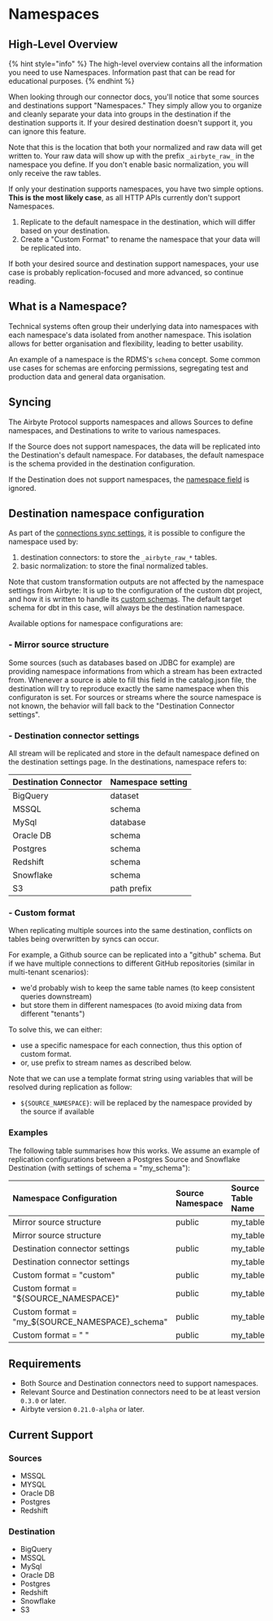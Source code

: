# Namespaces

## High-Level Overview

{% hint style="info" %}
The high-level overview contains all the information you need to use Namespaces. Information past that can be read for educational purposes.
{% endhint %}

When looking through our connector docs, you'll notice that some sources and destinations support "Namespaces." They simply allow you to organize and cleanly separate your data into groups in the destination if the destination supports it. If your desired destination doesn't support it, you can ignore this feature.

Note that this is the location that both your normalized and raw data will get written to. Your raw data will show up with the prefix `_airbyte_raw_` in the namespace you define. If you don't enable basic normalization, you will only receive the raw tables. 

If only your destination supports namespaces, you have two simple options. **This is the most likely case**, as all HTTP APIs currently don't support Namespaces.

1. Replicate to the default namespace in the destination, which will differ based on your destination.
2. Create a "Custom Format" to rename the namespace that your data will be replicated into.

If both your desired source and destination support namespaces, your use case is probably replication-focused and more advanced, so continue reading.

## What is a Namespace?

Technical systems often group their underlying data into namespaces with each namespace's data isolated from another namespace. This isolation allows for better organisation and flexibility, leading to better usability.

An example of a namespace is the RDMS's `schema` concept. Some common use cases for schemas are enforcing permissions, segregating test and production data and general data organisation.

## Syncing

The Airbyte Protocol supports namespaces and allows Sources to define namespaces, and Destinations to write to various namespaces.

If the Source does not support namespaces, the data will be replicated into the Destination's default namespace. For databases, the default namespace is the schema provided in the destination configuration.

If the Destination does not support namespaces, the [namespace field](https://github.com/airbytehq/airbyte/blob/master/airbyte-protocol/models/src/main/resources/airbyte_protocol/airbyte_protocol.yaml#L64) is ignored.

## Destination namespace configuration

As part of the [connections sync settings](connections/README.md), it is possible to configure the namespace used by:
1. destination connectors: to store the `_airbyte_raw_*` tables.
2. basic normalization: to store the final normalized tables.

Note that custom transformation outputs are not affected by the namespace settings from Airbyte: It is up to the configuration of the custom dbt project, and how it is written to handle its [custom schemas](https://docs.getdbt.com/docs/building-a-dbt-project/building-models/using-custom-schemas). The default target schema for dbt in this case, will always be the destination namespace.

Available options for namespace configurations are:

### - Mirror source structure

Some sources (such as databases based on JDBC for example) are providing namespace informations from which a stream has been extracted from. Whenever a source is able to fill this field in the catalog.json file, the destination will try to reproduce exactly the same namespace when this configuraton is set.
For sources or streams where the source namespace is not known, the behavior will fall back to the "Destination Connector settings".

### - Destination connector settings

All stream will be replicated and store in the default namespace defined on the destination settings page.
In the destinations, namespace refers to:

| Destination Connector | Namespace setting |
| :--- | :--- |
| BigQuery | dataset |
| MSSQL | schema |
| MySql | database |
| Oracle DB | schema |
| Postgres | schema |
| Redshift | schema |
| Snowflake | schema |
| S3 | path prefix |

### - Custom format

When replicating multiple sources into the same destination, conflicts on tables being overwritten by syncs can occur.

For example, a Github source can be replicated into a "github" schema.
But if we have multiple connections to different GitHub repositories (similar in multi-tenant scenarios):

- we'd probably wish to keep the same table names (to keep consistent queries downstream)
- but store them in different namespaces (to avoid mixing data from different "tenants")

To solve this, we can either:

- use a specific namespace for each connection, thus this option of custom format.
- or, use prefix to stream names as described below.

Note that we can use a template format string using variables that will be resolved during replication as follow:

- `${SOURCE_NAMESPACE}`: will be replaced by the namespace provided by the source if available

### Examples

The following table summarises how this works. We assume an example of replication configurations between a Postgres Source and Snowflake Destination (with settings of schema = "my_schema"):

| Namespace Configuration | Source Namespace | Source Table Name | Destination Namespace | Destination Table Name |
| :--- | :--- | :--- | :--- | :--- |
| Mirror source structure | public | my_table | public | my_table |
| Mirror source structure | | my_table | my_schema | my_table |
| Destination connector settings | public | my_table | my_schema | my_table |
| Destination connector settings | | my_table | my_schema | my_table |
| Custom format = "custom" | public | my_table | custom | my_table |
| Custom format = "${SOURCE_NAMESPACE}" | public | my_table | public | my_table |
| Custom format = "my_${SOURCE_NAMESPACE}_schema" | public | my_table | my_public_schema | my_table |
| Custom format = "   " | public | my_table | my_schema | my_table |

## Requirements

* Both Source and Destination connectors need to support namespaces.
* Relevant Source and Destination connectors need to be at least version `0.3.0` or later.
* Airbyte version `0.21.0-alpha` or later.

## Current Support

### Sources

* MSSQL
* MYSQL
* Oracle DB
* Postgres
* Redshift

### Destination

* BigQuery
* MSSQL
* MySql
* Oracle DB
* Postgres
* Redshift
* Snowflake
* S3
